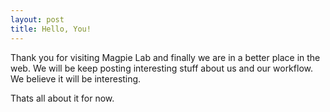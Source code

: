 ```yaml
---
layout: post
title: Hello, You!
---
```

Thank you for visiting Magpie Lab and finally we are in a better place in the web. We will be keep posting interesting stuff  about us and our workflow. We believe it will be interesting.

Thats all about it for now.
